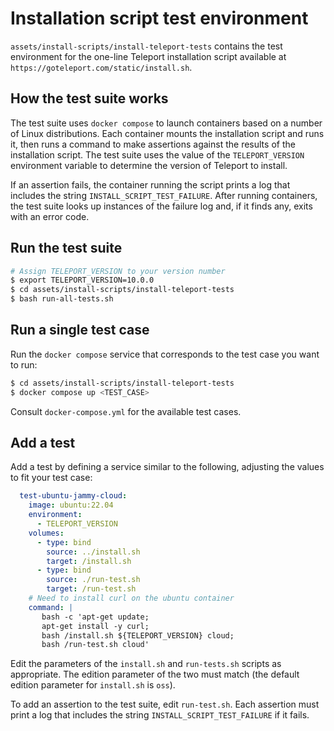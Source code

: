 # Installation script test environment

`assets/install-scripts/install-teleport-tests` contains the test environment
for the one-line Teleport installation script available at
`https://goteleport.com/static/install.sh`.

## How the test suite works

The test suite uses `docker compose` to launch containers based on a number of
Linux distributions. Each container mounts the installation script and runs it,
then runs a command to make assertions against the results of the installation
script. The test suite uses the value of the `TELEPORT_VERSION` environment
variable to determine the version of Teleport to install.

If an assertion fails, the container running the script prints a log that
includes the string `INSTALL_SCRIPT_TEST_FAILURE`. After running containers, the
test suite looks up instances of the failure log and, if it finds any, exits
with an error code.

## Run the test suite

```bash
# Assign TELEPORT_VERSION to your version number
$ export TELEPORT_VERSION=10.0.0 
$ cd assets/install-scripts/install-teleport-tests
$ bash run-all-tests.sh
```

## Run a single test case

Run the `docker compose` service that corresponds to the test case you want to
run:

```bash
$ cd assets/install-scripts/install-teleport-tests
$ docker compose up <TEST_CASE>
```

Consult `docker-compose.yml` for the available test cases.

## Add a test

Add a test by defining a service similar to the following, adjusting the values
to fit your test case:

```yaml
  test-ubuntu-jammy-cloud:
    image: ubuntu:22.04
    environment:
      - TELEPORT_VERSION
    volumes:
      - type: bind
        source: ../install.sh
        target: /install.sh
      - type: bind
        source: ./run-test.sh
        target: /run-test.sh
    # Need to install curl on the ubuntu container
    command: |
       bash -c 'apt-get update;
       apt-get install -y curl;
       bash /install.sh ${TELEPORT_VERSION} cloud;
       bash /run-test.sh cloud'
```

Edit the parameters of the `install.sh` and `run-tests.sh` scripts as
appropriate. The edition parameter of the two must match (the default edition
parameter for `install.sh` is `oss`).

To add an assertion to the test suite, edit `run-test.sh`. Each assertion must
print a log that includes the string `INSTALL_SCRIPT_TEST_FAILURE` if it fails.

